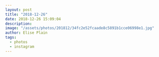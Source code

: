 ```yaml
---
layout: post
title: "2018-12-26"
date: 2018-12-26 15:09:04
description: 
image: "/assets/photos/201812/34fc2e52fcaade8c5891b1cce06998e1.jpg"
author: Elise Plain
tags: 
  - photos
  - instagram
---
```



<p></p>
